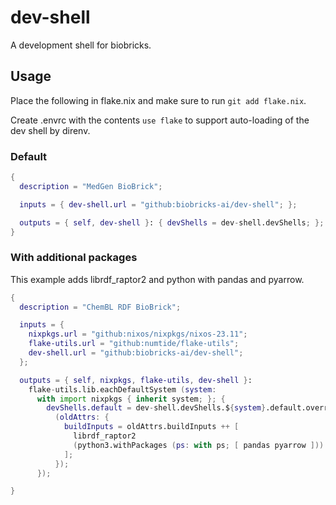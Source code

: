 # dev-shell

A development shell for biobricks.

## Usage

Place the following in flake.nix and make sure to run `git add flake.nix`.

Create .envrc with the contents `use flake` to support auto-loading of the
dev shell by direnv.

### Default

```nix
{
  description = "MedGen BioBrick";

  inputs = { dev-shell.url = "github:biobricks-ai/dev-shell"; };

  outputs = { self, dev-shell }: { devShells = dev-shell.devShells; };
}
```

### With additional packages

This example adds librdf_raptor2 and python with pandas and pyarrow.

```nix
{
  description = "ChemBL RDF BioBrick";

  inputs = {
    nixpkgs.url = "github:nixos/nixpkgs/nixos-23.11";
    flake-utils.url = "github:numtide/flake-utils";
    dev-shell.url = "github:biobricks-ai/dev-shell";
  };

  outputs = { self, nixpkgs, flake-utils, dev-shell }:
    flake-utils.lib.eachDefaultSystem (system:
      with import nixpkgs { inherit system; }; {
        devShells.default = dev-shell.devShells.${system}.default.overrideAttrs
          (oldAttrs: {
            buildInputs = oldAttrs.buildInputs ++ [
              librdf_raptor2
              (python3.withPackages (ps: with ps; [ pandas pyarrow ]))
            ];
          });
      });

}
```
